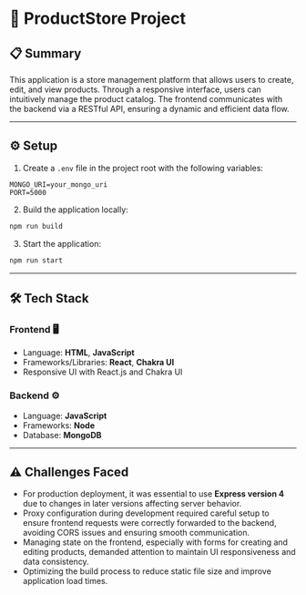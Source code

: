 


# 🚀 ProductStore Project

## 📋 Summary

This application is a store management platform that allows users to create, edit, and view products. Through a responsive interface, users can intuitively manage the product catalog. The frontend communicates with the backend via a RESTful API, ensuring a dynamic and efficient data flow.

---

## ⚙️ Setup

1. Create a `.env` file in the project root with the following variables:

```env
MONGO_URI=your_mongo_uri
PORT=5000
```

2. Build the application locally:

```bash
npm run build
```

3. Start the application:

```bash
npm run start
```

---

## 🛠️ Tech Stack

### Frontend 🖥️

* Language: **HTML**, **JavaScript**
* Frameworks/Libraries: **React**, **Chakra UI**
* Responsive UI with React.js and Chakra UI

### Backend ⚙️

* Language: **JavaScript**
* Frameworks: **Node**
* Database: **MongoDB**

---

## ⚠️ Challenges Faced

* For production deployment, it was essential to use **Express version 4** due to changes in later versions affecting server behavior.
* Proxy configuration during development required careful setup to ensure frontend requests were correctly forwarded to the backend, avoiding CORS issues and ensuring smooth communication.
* Managing state on the frontend, especially with forms for creating and editing products, demanded attention to maintain UI responsiveness and data consistency.
* Optimizing the build process to reduce static file size and improve application load times.



